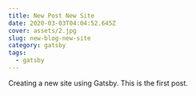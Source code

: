 ```yaml
---
title: New Post New Site
date: 2020-03-03T04:04:52.645Z
cover: assets/2.jpg
slug: new-blog-new-site
category: gatsby
tags:
  - gatsby
---
```

Creating a new site using Gatsby. This is the first post.
